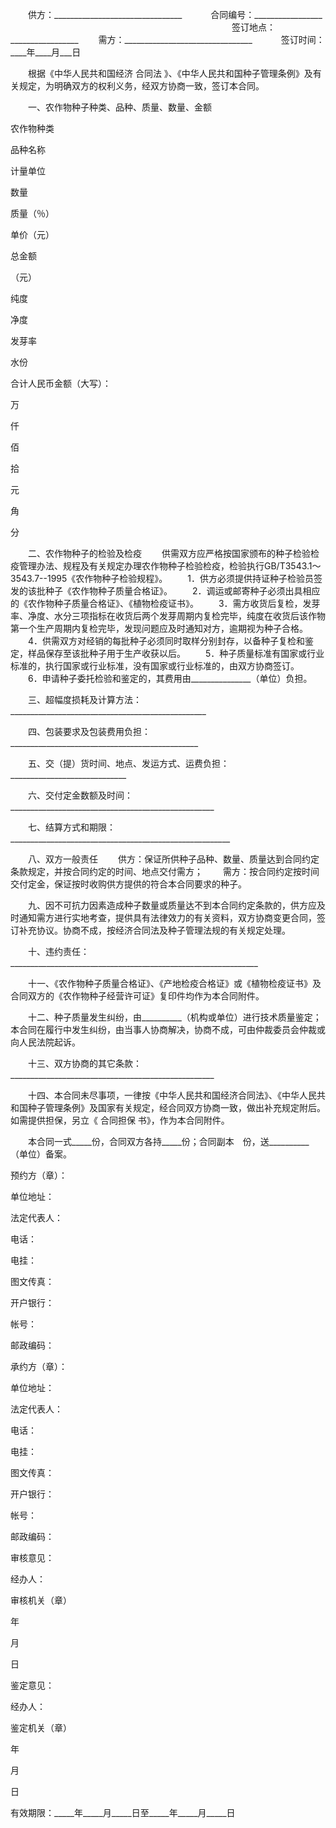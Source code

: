 
 


　　供方：________________________________　　　                               合同编号：_________________
　　　　　　　　　　　　　　　　　　　　　　　　　                             签订地点：_________________
　　需方：________________________________　　　                               签订时间：____年____月___日


　　根据《中华人民共和国经济
合同法
》、《中华人民共和国种子管理条例》及有关规定，为明确双方的权利义务，经双方协商一致，签订本合同。


　　一、农作物种子种类、品种、质量、数量、金额







 

  

   

农作物种类


   

品种名称


   

计量单位


   

数量


   

质量（％）


   

单价（元）


   

总金额

（元）


  

  

   

纯度


   

净度


   

发芽率


   

水份


  

  

   

 




   

 




   

 




   

 




   

 




   

 




   

 




   

 




   

 




   

 




  

  

   

 




   

 




   

 




   

 




   

 




   

 




   

 




   

 




   

 




   

 




  

  

   

合计人民币金额（大写）：

   
万
   
仟
   
佰
   
拾
   
元
   
角
   
分



  

 







　　二、农作物种子的检验及检疫
　　供需双方应严格按国家颁布的种子检验检疫管理办法、规程及有关规定办理农作物种子检验检疫，检验执行GB/T3543.1～3543.7--1995《农作物种子检验规程》。
　　1．供方必须提供持证种子检验员签发的该批种子《农作物种子质量合格证》。
　　2．调运或邮寄种子必须出具相应的《农作物种子质量合格证》、《植物检疫证书》。
　　3．需方收货后复检，发芽率、净度、水分三项指标在收货后两个发芽周期内复检完毕，纯度在收货后该作物第一个生产周期内复检完毕，发现问题应及时通知对方，逾期视为种子合格。
　　4．供需双方对经销的每批种子必须同时取样分别封存，以备种子复检和鉴定，样品保存至该批种子用于生产收获以后。
　　5．种子质量标准有国家或行业标准的，执行国家或行业标准，没有国家或行业标准的，由双方协商签订。
　　6．申请种子委托检验和鉴定的，其费用由_______________（单位）负担。


　　三、超幅度损耗及计算方法：_________________________________________________


　　四、包装要求及包装费用负担：_______________________________________________


　　五、交（提）货时间、地点、发运方式、运费负担：_____________________________


　　六、交付定金数额及时间：___________________________________________________


　　七、结算方式和期限：_______________________________________________________


　　八、双方一般责任
　　供方：保证所供种子品种、数量、质量达到合同约定条款规定，并按合同约定的时间、地点交付需方；
　　需方：按合同约定按时间交付定金，保证按时收购供方提供的符合本合同要求的种子。


　　九、因不可抗力因素造成种子数量或质量达不到本合同约定条款的，供方应及时通知需方进行实地考查，提供具有法律效力的有关资料，双方协商变更合同，签订补充协议。协商不成，按经济合同法及种子管理法规的有关规定处理。


　　十、违约责任：______________________________________________________________


　　十一、《农作物种子质量合格证》、《产地检疫合格证》或《植物检疫证书》及合同双方的《农作物种子经营许可证》复印件均作为本合同附件。


　　十二、种子质量发生纠纷，由__________（机构或单位）进行技术质量鉴定；本合同在履行中发生纠纷，由当事人协商解决，协商不成，可由仲裁委员会仲裁或向人民法院起诉。


　　十三、双方协商的其它条款：___________________________________________________


　　十四、本合同未尽事项，一律按《中华人民共和国经济合同法》、《中华人民共和国种子管理条例》及国家有关规定，经合同双方协商一致，做出补充规定附后。如需提供担保，另立《
合同担保
书》，作为本合同附件。


　　本合同一式_____份，合同双方各持_____份；合同副本　份，送__________（单位）备案。










 

  

   

预约方（章）：



单位地址：



法定代表人：



电话：



电挂：



图文传真：



开户银行：



帐号：



邮政编码：


   

承约方（章）：

单位地址：



法定代表人：



电话：



电挂：



图文传真：



开户银行：



帐号：



邮政编码：


   

审核意见：


 



 


经办人：


 



 


审核机关（章）



 

 
年 
 

 
月 
 

 
日



   

鉴定意见：


 


经办人：


 


鉴定机关（章）



 

 

 

 
年 
 

 
月 
 

 
日



  

 







有效期限：_____年_____月_____日至_____年_____月_____日
 


 

 
 
 
 
 
  


  
 

  


  


  
 
 
 
 


